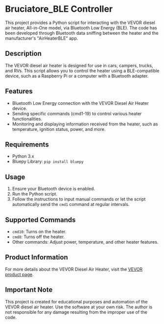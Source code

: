 # Bruciatore_BLE Controller

This project provides a Python script for interacting with the VEVOR diesel air heater, All-in-One model, via Bluetooth Low Energy (BLE). The code has been developed through Bluetooth data sniffing between the heater and the manufacturer's "AirHeaterBLE" app.

## Description

The VEVOR diesel air heater is designed for use in cars, campers, trucks, and RVs. This script allows you to control the heater using a BLE-compatible device, such as a Raspberry Pi or a computer with a Bluetooth adapter.

## Features

- Bluetooth Low Energy connection with the VEVOR Diesel Air Heater device.
- Sending specific commands (cmd1-19) to control various heater functionalities.
- Monitoring and displaying information received from the heater, such as temperature, ignition status, power, and more.

## Requirements

- Python 3.x
- Bluepy Library: `pip install bluepy`

## Usage

1. Ensure your Bluetooth device is enabled.
2. Run the Python script.
3. Follow the instructions to input manual commands or let the script automatically send the `cmd1` command at regular intervals.

## Supported Commands

- `cmd10`: Turns on the heater.
- `cmd8`: Turns off the heater.
- Other commands: Adjust power, temperature, and other heater features.

## Product Information

For more details about the VEVOR Diesel Air Heater, visit the [VEVOR product page](https://www.vevor.it/riscaldatore-aria-diesel-c_10321/vevor-riscaldatore-d-aria-diesel-all-in-one-per-auto-camper-camion-rv-12v-5kw-temperatura-regolabile-8-36-controllo-bluetooth-riscaldatore-da-parcheggio-per-auto-consumo-di-carburante-0-16-0-52l-h-p_010971160616).

## Important Note

This project is created for educational purposes and automation of the VEVOR diesel air heater. Use the software at your own risk. The author is not responsible for any damage resulting from the improper use of the code.
